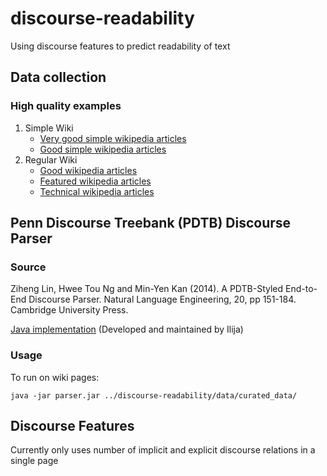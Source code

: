 # discourse-readability
Using discourse features to predict readability of text 

## Data collection
### High quality examples 
1. Simple Wiki
    * [Very good simple wikipedia articles](https://simple.wikipedia.org/wiki/Wikipedia:Very_good_articles/by_date)
    * [Good simple wikipedia articles](https://simple.wikipedia.org/wiki/Category:Good_articles) 
2. Regular Wiki
    * [Good wikipedia articles](https://en.wikipedia.org/wiki/Wikipedia:Good_articles/all)
    * [Featured wikipedia articles](https://en.wikipedia.org/wiki/Wikipedia:Featured_articles)
    * [Technical wikipedia articles](https://en.wikipedia.org/wiki/Category:Wikipedia_articles_that_are_too_technical_from_March_2014)

## Penn Discourse Treebank (PDTB) Discourse Parser

### Source
Ziheng Lin, Hwee Tou Ng and Min-Yen Kan (2014). A PDTB-Styled End-to-End Discourse Parser. Natural Language Engineering, 20, pp 151-184. Cambridge University Press.

[Java implementation](https://github.com/WING-NUS/pdtb-parser) (Developed and maintained by Ilija)

### Usage

To run on wiki pages:
```
java -jar parser.jar ../discourse-readability/data/curated_data/
```
## Discourse Features

Currently only uses number of implicit and explicit discourse relations in a single page